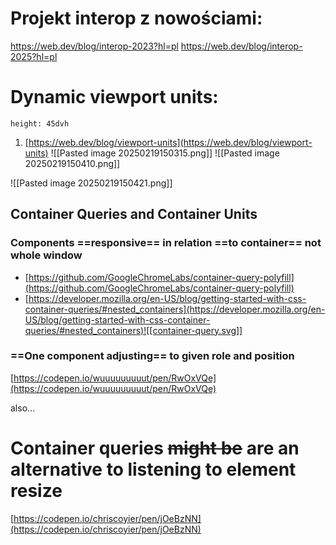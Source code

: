 
# Projekt interop z nowościami:

https://web.dev/blog/interop-2023?hl=pl
https://web.dev/blog/interop-2025?hl=pl

# Dynamic viewport units:

`height: 45dvh`

1. [https://web.dev/blog/viewport-units](https://web.dev/blog/viewport-units)
![[Pasted image 20250219150315.png]]
![[Pasted image 20250219150410.png]]

![[Pasted image 20250219150421.png]]


## Container Queries and Container Units

### Components ==responsive== in relation ==to container== not whole window

- [https://github.com/GoogleChromeLabs/container-query-polyfill](https://github.com/GoogleChromeLabs/container-query-polyfill)
- [https://developer.mozilla.org/en-US/blog/getting-started-with-css-container-queries/#nested_containers](https://developer.mozilla.org/en-US/blog/getting-started-with-css-container-queries/#nested_containers)![[container-query.svg]]
### ==One component adjusting== to given role and position

[https://codepen.io/wuuuuuuuuut/pen/RwOxVQe](https://codepen.io/wuuuuuuuuut/pen/RwOxVQe)

also…
# Container queries ~~might be~~ are an alternative to listening to element resize

[https://codepen.io/chriscoyier/pen/jOeBzNN](https://codepen.io/chriscoyier/pen/jOeBzNN)




